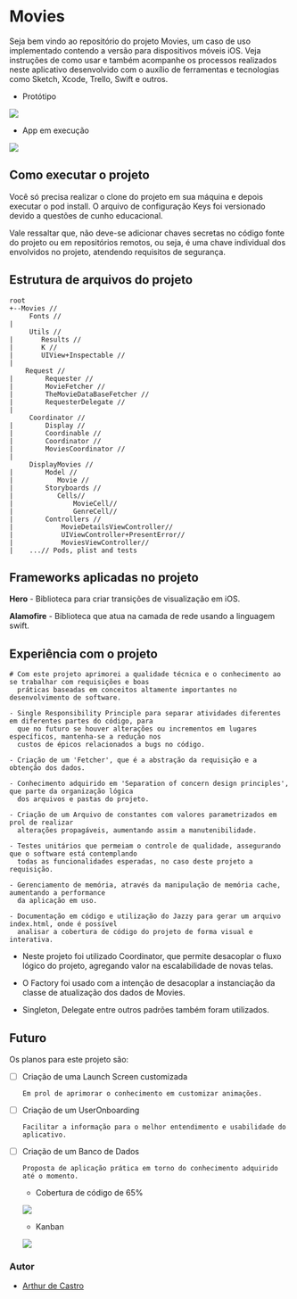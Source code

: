 
# Movies
Seja bem vindo ao repositório do projeto Movies, um caso de uso implementado contendo a versão para dispositivos móveis iOS. Veja instruções de como usar e também acompanhe os processos realizados neste aplicativo desenvolvido com o auxílio de ferramentas e tecnologias como Sketch, Xcode, Trello, Swift e outros.


- Protótipo 


![](https://media.giphy.com/media/8Z5MqfvHwTatWpxkJ1/giphy.gif) 

- App em execução


![](https://media.giphy.com/media/kPuEqXbqAAi6s4OPGU/giphy.gif) 

## Como executar o projeto 
Você só precisa realizar o clone do projeto em sua máquina e depois executar o pod install. O arquivo de configuração Keys foi versionado devido a questões de cunho educacional. 

Vale ressaltar que, não deve-se adicionar chaves secretas no código fonte do projeto ou em repositórios remotos, ou seja, é uma chave individual dos envolvidos no projeto, atendendo requisitos de segurança. 


## Estrutura de arquivos do projeto
````
root
+--Movies // 
     Fonts // 
|
     Utils // 
|       Results // 
|       K // 
|       UIView+Inspectable // 
|
    Request // 
|        Requester // 
|        MovieFetcher // 
|        TheMovieDataBaseFetcher // 
|        RequesterDelegate // 
|
     Coordinator // 
|        Display // 
|        Coordinable // 
|        Coordinator // 
|        MoviesCoordinator // 
|
     DisplayMovies // 
|        Model // 
|           Movie // 
|        Storyboards // 
|           Cells//
|               MovieCell//
|               GenreCell//
|        Controllers // 
|            MovieDetailsViewController//
|            UIViewController+PresentError//
|            MoviesViewController//
|    ...// Pods, plist and tests    
````

## Frameworks aplicadas no projeto

**Hero** - Biblioteca para criar transições de visualização em iOS. 

**Alamofire** - Biblioteca que atua na camada de rede usando a linguagem swift.


## Experiência com o projeto 

    # Com este projeto aprimorei a qualidade técnica e o conhecimento ao se trabalhar com requisições e boas 
      práticas baseadas em conceitos altamente importantes no desenvolvimento de software.
    
    - Single Responsibility Principle para separar atividades diferentes em diferentes partes do código, para
      que no futuro se houver alterações ou incrementos em lugares específicos, mantenha-se a redução nos
      custos de épicos relacionados a bugs no código.

    - Criação de um 'Fetcher', que é a abstração da requisição e a obtenção dos dados. 

    - Conhecimento adquirido em 'Separation of concern design principles', que parte da organização lógica
      dos arquivos e pastas do projeto.

    - Criação de um Arquivo de constantes com valores parametrizados em prol de realizar 
      alterações propagáveis, aumentando assim a manutenibilidade.

    - Testes unitários que permeiam o controle de qualidade, assegurando que o software está contemplando
      todas as funcionalidades esperadas, no caso deste projeto a requisição.

    - Gerenciamento de memória, através da manipulação de memória cache, aumentando a performance
      da aplicação em uso.

    - Documentação em código e utilização do Jazzy para gerar um arquivo index.html, onde é possível
      analisar a cobertura de código do projeto de forma visual e interativa. 
    
  
    
- Neste projeto foi utilizado Coordinator, que permite desacoplar o fluxo lógico do projeto, agregando valor na escalabilidade de novas telas.

- O Factory foi usado com a intenção de desacoplar a instanciação da classe de atualização dos dados de Movies.
	
- Singleton, Delegate entre outros padrões também foram utilizados.

## Futuro

Os planos para este projeto são:

- [ ] Criação de uma Launch Screen customizada
        
      Em prol de aprimorar o conhecimento em customizar animações. 

- [ ] Criação de um UserOnboarding 

      Facilitar a informação para o melhor entendimento e usabilidade do aplicativo.

- [ ] Criação de um Banco de Dados 

      Proposta de aplicação prática em torno do conhecimento adquirido até o momento. 
    
    
    
     
    - Cobertura de código de 65%
    
    ![](https://media.giphy.com/media/tZDz2o12cwKYl8ZFHW/giphy.gif)          

    - Kanban 
    
    ![](https://media.giphy.com/media/8UHSrOmENxnwIgb8T9/giphy.gif)
    

### Autor

- [Arthur de Castro](https://github.com/arthurfjadecastro)

